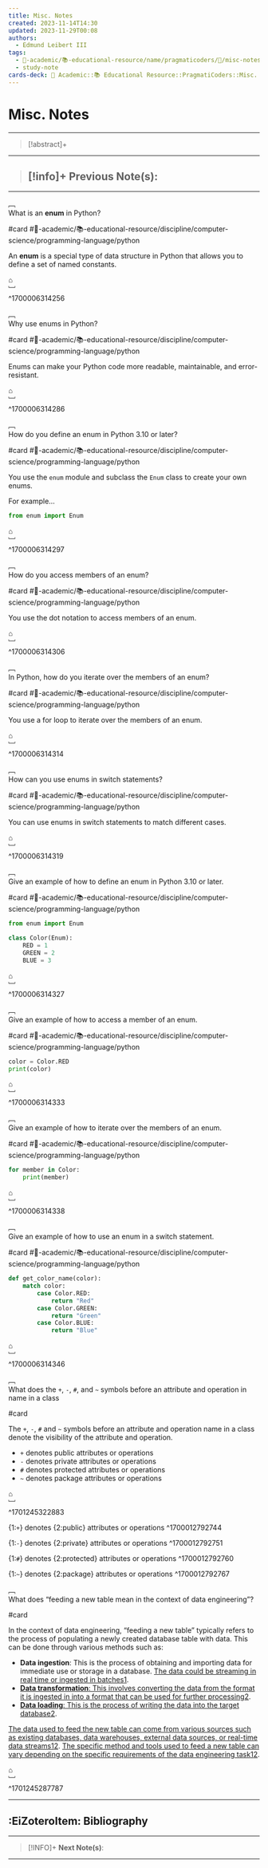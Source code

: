 ```yaml
---
title: Misc. Notes
created: 2023-11-14T14:30
updated: 2023-11-29T00:08
authors:
  - Edmund Leibert III
tags:
  - 🔴-academic/📚-educational-resource/name/pragmaticoders/🔖/misc-notes
  - study-note
cards-deck: 🔴 Academic::📚 Educational Resource::PragmatiCoders::Misc. Notes
---
```


# Misc. Notes

---

> [!abstract]+ 
> 

---

> [!info]+ 
> **Previous Note(s):**
> - 

---

﹇<br>
What is an **enum** in Python?

#card #🔴-academic/📚-educational-resource/discipline/computer-science/programming-language/python 

An **enum** is a special type of data structure in Python that allows you to define a set of named constants.

⌂
<br>﹈<br>^1700006314256

﹇<br>
Why use enums in Python?

#card #🔴-academic/📚-educational-resource/discipline/computer-science/programming-language/python 

Enums can make your Python code more readable, maintainable, and error-resistant.

⌂
<br>﹈<br>^1700006314286

﹇<br>
How do you define an enum in Python 3.10 or later?

#card #🔴-academic/📚-educational-resource/discipline/computer-science/programming-language/python 

You use the `enum` module and subclass the `Enum` class to create your own enums.

For example…
```python
from enum import Enum
```

⌂
<br>﹈<br>^1700006314297

﹇<br>
How do you access members of an enum?

#card #🔴-academic/📚-educational-resource/discipline/computer-science/programming-language/python 

You use the dot notation to access members of an enum.

⌂
<br>﹈<br>^1700006314306

﹇<br>
In Python, how do you iterate over the members of an enum?

#card #🔴-academic/📚-educational-resource/discipline/computer-science/programming-language/python 

You use a for loop to iterate over the members of an enum.

⌂
<br>﹈<br>^1700006314314

﹇<br>
How can you use enums in switch statements?

#card #🔴-academic/📚-educational-resource/discipline/computer-science/programming-language/python 

You can use enums in switch statements to match different cases.

⌂
<br>﹈<br>^1700006314319

﹇<br>
Give an example of how to define an enum in Python 3.10 or later.

#card #🔴-academic/📚-educational-resource/discipline/computer-science/programming-language/python 


```python
from enum import Enum

class Color(Enum):
    RED = 1
    GREEN = 2
    BLUE = 3
```

⌂
<br>﹈<br>^1700006314327

﹇<br>
Give an example of how to access a member of an enum.

#card #🔴-academic/📚-educational-resource/discipline/computer-science/programming-language/python 

```python
color = Color.RED
print(color)
```

⌂
<br>﹈<br>^1700006314333

﹇<br>
Give an example of how to iterate over the members of an enum.

#card #🔴-academic/📚-educational-resource/discipline/computer-science/programming-language/python 

```python
for member in Color:
    print(member)
```

⌂
<br>﹈<br>^1700006314338

﹇<br>
Give an example of how to use an enum in a switch statement.

#card #🔴-academic/📚-educational-resource/discipline/computer-science/programming-language/python 

```python
def get_color_name(color):
    match color:
        case Color.RED:
            return "Red"
        case Color.GREEN:
            return "Green"
        case Color.BLUE:
            return "Blue"
```

⌂
<br>﹈<br>^1700006314346

﹇<br>
What does the `+`, `-`, `#`, and `~` symbols before an attribute and operation in name in a class

#card 

The `+`, `-`, `#` and `~` symbols before an attribute and operation name in a class denote the visibility of the attribute and operation.

- `+` denotes public attributes or operations
- `-` denotes private attributes or operations
- `#` denotes protected attributes or operations
- `~` denotes package attributes or operations

⌂
<br>﹈<br>^1701245322883

{1:`+`} denotes {2:public} attributes or operations
^1700012792744

{1:`-`} denotes {2:private} attributes or operations
^1700012792751

{1:`#`} denotes {2:protected} attributes or operations
^1700012792760

{1:`~`} denotes {2:package} attributes or operations
^1700012792767

﹇<br>
What does “feeding a new table mean in the context of data engineering”?

#card 

In the context of data engineering, “feeding a new table” typically refers to the process of populating a newly created database table with data. This can be done through various methods such as:

- **Data ingestion**: This is the process of obtaining and importing data for immediate use or storage in a database. [The data could be streaming in real time or ingested in batches](https://en.wikipedia.org/wiki/Data_engineering)[1](https://en.wikipedia.org/wiki/Data_engineering).
- [**Data transformation**: This involves converting the data from the format it is ingested in into a format that can be used for further processing](https://en.wikipedia.org/wiki/Data_engineering)[2](https://mindtitan.com/resources/blog/what-is-data-engineering/).
- [**Data loading**: This is the process of writing the data into the target database](https://en.wikipedia.org/wiki/Data_engineering)[2](https://mindtitan.com/resources/blog/what-is-data-engineering/).

[The data used to feed the new table can come from various sources such as existing databases, data warehouses, external data sources, or real-time data streams](https://en.wikipedia.org/wiki/Data_engineering)[1](https://en.wikipedia.org/wiki/Data_engineering)[2](https://mindtitan.com/resources/blog/what-is-data-engineering/). [The specific method and tools used to feed a new table can vary depending on the specific requirements of the data engineering task](https://en.wikipedia.org/wiki/Data_engineering)[1](https://en.wikipedia.org/wiki/Data_engineering)[2](https://mindtitan.com/resources/blog/what-is-data-engineering/).

⌂
<br>﹈<br>^1701245287787

---

## :EiZoteroItem: Bibliography

---

> [!INFO]+ 
> **Next Note(s)**:
> 

---


